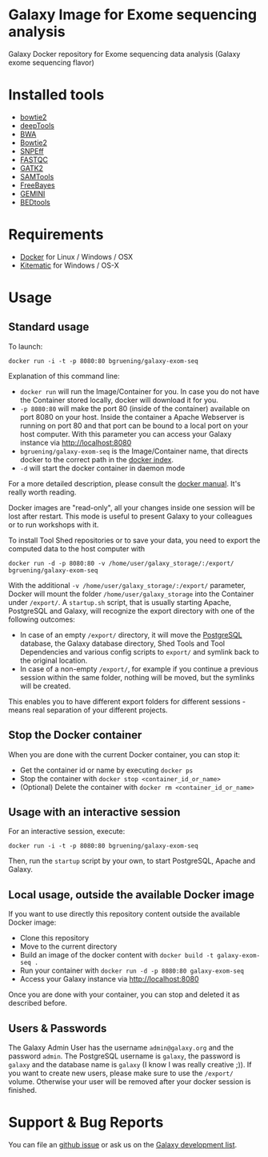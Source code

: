 Galaxy Image for Exome sequencing analysis
================================

Galaxy Docker repository for Exome sequencing data analysis (Galaxy exome sequencing flavor)


# Installed tools

 * [bowtie2](http://bowtie-bio.sourceforge.net/bowtie2)
 * [deepTools](http://fidelram.github.io/deepTools/)
 * [BWA](http://bio-bwa.sourceforge.net/)
 * [Bowtie2](http://bowtie-bio.sourceforge.net/bowtie2)
 * [SNPEff](http://snpeff.sourceforge.net/)
 * [FASTQC](http://www.bioinformatics.babraham.ac.uk/projects/fastqc/)
 * [GATK2](https://www.broadinstitute.org/gatk/)
 * [SAMTools](http://samtools.sourceforge.net/)
 * [FreeBayes](https://github.com/ekg/freebayes)
 * [GEMINI](http://gemini.readthedocs.org)
 * [BEDtools](http://bedtools.readthedocs.org)

# Requirements

 - [Docker](https://docs.docker.com/installation/) for Linux / Windows / OSX
 - [Kitematic](https://kitematic.com/) for Windows / OS-X

# Usage


## Standard usage

To launch:

```
docker run -i -t -p 8080:80 bgruening/galaxy-exom-seq
```

Explanation of this command line:

- `docker run` will run the Image/Container for you.
  In case you do not have the Container stored locally, docker will download it
  for you.
- `-p 8080:80` will make the port 80 (inside of the container) available on
port 8080 on your host.
  Inside the container a Apache Webserver is running on port 80 and that port
  can be bound to a local port on your host computer. With this parameter you
  can access your Galaxy instance via [http://localhost:8080](http://localhost:8080)
- `bgruening/galaxy-exom-seq` is the Image/Container name,
that directs docker to the correct path in the [docker index](https://index.docker.io/u/bgruening/galaxy-training-exome-seq/).
- `-d` will start the docker container in daemon mode

For a more detailed description, please consult
the [docker manual](http://docs.docker.io/). It's really worth reading.

Docker images are "read-only", all your changes inside one session will be lost
after restart. This mode is useful to present Galaxy to your colleagues or to
run workshops with it.

To install Tool Shed repositories or to save your data, you need to export the
computed data to the host computer with

```
docker run -d -p 8080:80 -v /home/user/galaxy_storage/:/export/ bgruening/galaxy-exom-seq
```

With the additional `-v /home/user/galaxy_storage/:/export/` parameter, Docker
will mount the folder `/home/user/galaxy_storage` into the Container under
`/export/`. A `startup.sh` script, that is usually starting Apache, PostgreSQL
and Galaxy, will recognize the export directory with one of the following outcomes:

- In case of an empty `/export/` directory, it will move the
[PostgreSQL](http://www.postgresql.org/) database, the Galaxy database directory,
Shed Tools and Tool Dependencies and various config scripts to `export/` and
symlink back to the original location.
- In case of a non-empty `/export/`, for example if you continue a previous
session within the same folder, nothing will be moved, but the symlinks will be
created.

This enables you to have different export folders for different sessions - means
real separation of your different projects.

## Stop the Docker container

When you are done with the current Docker container, you can stop it:

- Get the container id or name by executing `docker ps`
- Stop the container with `docker stop <container_id_or_name>`
- (Optional) Delete the container with `docker rm <container_id_or_name>`

## Usage with an interactive session

For an interactive session, execute:

```
docker run -i -t -p 8080:80 bgruening/galaxy-exom-seq
```

Then, run the `startup` script by your own, to start PostgreSQL, Apache and Galaxy.

## Local usage, outside the available Docker image

If you want to use directly this repository content outside the available Docker
image:

- Clone this repository
- Move to the current directory
- Build an image of the docker content with `docker build -t galaxy-exom-seq .`
- Run your container with `docker run -d -p 8080:80 galaxy-exom-seq`
- Access your Galaxy instance via [http://localhost:8080](http://localhost:8080)

Once you are done with your container, you can stop and deleted it as described
before.

## Users & Passwords

The Galaxy Admin User has the username `admin@galaxy.org` and the password `admin`.
The PostgreSQL username is `galaxy`, the password is `galaxy` and the database
name is `galaxy` (I know I was really creative ;)).
If you want to create new users, please make sure to use the `/export/` volume.
Otherwise your user will be removed after your docker session is finished.


# Support & Bug Reports

You can file an [github issue](https://github.com/bgruening/galaxy-exom-seq/issues) or ask us on the [Galaxy development list](http://lists.bx.psu.edu/listinfo/galaxy-dev).
